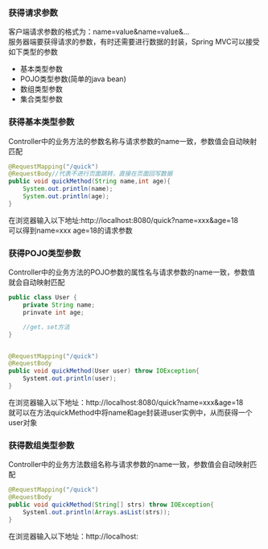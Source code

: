 ### 获得请求参数  
客户端请求参数的格式为：name=value&name=value&...  
服务器端要获得请求的参数，有时还需要进行数据的封装，Spring MVC可以接受如下类型的参数  
+ 基本类型参数  
+ POJO类型参数(简单的java bean)  
+ 数组类型参数  
+ 集合类型参数  
### 获得基本类型参数  
Controller中的业务方法的参数名称与请求参数的name一致，参数值会自动映射匹配  
```java
@RequestMapping("/quick")
@RequestBody//代表不进行页面跳转，直接在页面回写数据
public void quickMethod(String name,int age){
    System.out.println(name);
    System.out.println(age);
}
```
在浏览器输入以下地址:http://localhost:8080/quick?name=xxx&age=18  
可以得到name=xxx age=18的请求参数  
### 获得POJO类型参数  
Controller中的业务方法的POJO参数的属性名与请求参数的name一致，参数值就会自动映射匹配  
```java
public class User {
    private String name;
    prinvate int age;

    //get、set方法
}


@RequestMapping("/quick")
@RequestBody
public void quickMethod(User user) throw IOException{
    Systemt.out.println(user);
}
```  
在浏览器输入以下地址：http://localhost:8080/quick?name=xxx&age=18  
就可以在方法quickMethod中将name和age封装进user实例中，从而获得一个user对象  
### 获得数组类型参数  
Controller中的业务方法数组名称与请求参数的name一致，参数值会自动映射匹配  
```java
@RequestMapping("/quick")
@RequestBody
public void quickMethod(String[] strs) throw IOException{
    Systeml.out.println(Arrays.asList(strs));
}
```
在浏览器输入以下地址：http://localhost: